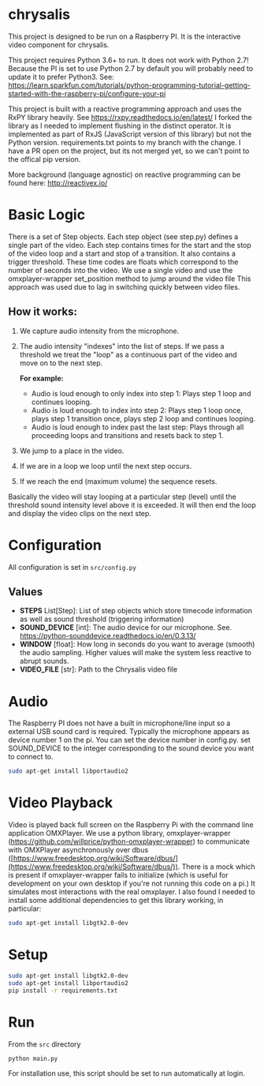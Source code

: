 # chrysalis
This project is designed to be run on a Raspberry PI. It is the interactive video component for chrysalis.

This project requires Python 3.6+ to run. It does not work with Python 2.7! Because the PI is set to use Python 2.7 by default you will probably need to update it to prefer Python3. See:
https://learn.sparkfun.com/tutorials/python-programming-tutorial-getting-started-with-the-raspberry-pi/configure-your-pi

This project is built with a reactive programming approach and uses the RxPY library heavily. See https://rxpy.readthedocs.io/en/latest/ I forked the library as I needed to implement flushing in the distinct operator. It is implemented as part of RxJS (JavaScript version of this library) but not the Python version. requirements.txt points to my branch with the change. I have a PR open on the project, but its not merged yet, so we can't point to the offical pip version. 

More background (language agnostic) on reactive programming can be found here: http://reactivex.io/

# Basic Logic
There is a set of Step objects. Each step object (see step.py) defines a single part of the video. Each step contains times for the start and the stop of the video loop and a start and stop of a transition. It also contains a trigger threshold. These time codes are floats which correspond to the number of seconds into the video. We use a single video and use the omxplayer-wrapper set_position method to jump around the video file This approach was used due to lag in switching quickly between video files.

## How it works:
1. We capture audio intensity from the microphone.
2. The audio intensity "indexes" into the list of steps. If we pass a threshold we treat the "loop" as a continuous part of the video and move on to the next step.

    **For example:**
    * Audio is loud enough to only index into step 1: Plays step 1 loop and continues looping.
    * Audio is loud enough to index into step 2: Plays step 1 loop once, plays step 1 transition once, plays step 2 loop and continues looping.
    * Audio is loud enough to index past the last step: Plays through all proceeding loops and transitions and resets back to step 1.

4. We jump to a place in the video.
5. If we are in a loop we loop until the next step occurs.
6. If we reach the end (maximum volume) the sequence resets.

Basically the video will stay looping at a particular step (level) until the threshold sound intensity level above it is exceeded. It will then end the loop and display the video clips on the next step.


# Configuration

All configuration is set in `src/config.py`

## Values
* __STEPS__ List[Step]: List of step objects which store timecode information as well as sound threshold (triggering information)
* __SOUND_DEVICE__  [int]: The audio device for our microphone. See. https://python-sounddevice.readthedocs.io/en/0.3.13/
* __WINDOW__ [float]: How long in seconds do you want to average (smooth) the audio sampling. Higher values will make the system less reactive to abrupt sounds.
* __VIDEO_FILE__  [str]: Path to the Chrysalis video file


# Audio
The Raspberry PI does not have a built in microphone/line input so a external USB sound card is required. Typically the microphone appears as device number 1 on the pi.  You can set the device number in config.py. set SOUND_DEVICE to the integer corresponding to the sound device you want to connect to.

```bash
sudo apt-get install libportaudio2
```


# Video Playback

Video is played back full screen on the Raspberry Pi with the command line application OMXPlayer.
We use a python library, omxplayer-wrapper (https://github.com/willprice/python-omxplayer-wrapper) to communicate with OMXPlayer asynchronously over dbus ([https://www.freedesktop.org/wiki/Software/dbus/](https://www.freedesktop.org/wiki/Software/dbus/)). There is a mock which is present if omxplayer-wrapper fails to initialize (which is useful for development on your own desktop if you're not running this code on a pi.) It simulates most interactions with the real omxplayer.  I also found I needed to install some additional dependencies to get this library working, in particular:

```bash
sudo apt-get install libgtk2.0-dev
```

# Setup

```bash
sudo apt-get install libgtk2.0-dev
sudo apt-get install libportaudio2
pip install -r requirements.txt
```

# Run

From the `src` directory

```bash
python main.py
```

For installation use, this script should be set to run automatically at login.
